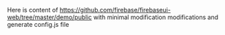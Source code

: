 Here is content of https://github.com/firebase/firebaseui-web/tree/master/demo/public
with minimal modification modifications
and generate config.js file
